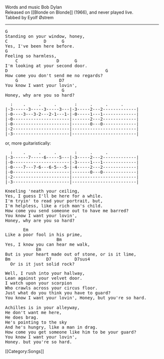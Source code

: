 Words and music Bob Dylan<br>
Released on [[Blonde on Blonde]] (1966), and never played live.<br>
Tabbed by Eyolf Østrem

----
<pre class="verse">
G
Standing on your window, honey,
C              D      G
Yes, I've been here before.
G
Feeling so harmless,
    C               D      G
I'm looking at your second door.
D                                      G
How come you don't send me no regards?
    G                D7
You know I want your lovin',
                      G
Honey, why are you so hard?
</pre>
<pre class="tab">
  :    .     .     .       :     .     .     .
|-3------3-----3-----3---|-3-----2---2-------------|
|-0----3---3-2---2-1---1-|-0-----1---1-------------|
|-0----------------------|-------2---2-------------|
|-0----------------------|-------0---0-------------|
|-2----------------------|-------------------------|
|-3----------------------|-------------------------|
</pre>

or, more guitaristically:

<pre class="tab">
  :    .     .     .       :     .     .
|-3------7-----6-----5---|-3-----2---2-------------|
|-0----------------------|-3-----1---1-------------|
|-0----7---7-6---6-5---5-|-4-----2---2-------------|
|-0----------------------|-------0---0-------------|
|-2----------------------|-------------------------|
|-3----------------------|-------------------------|
</pre>

<pre class="verse">
Kneeling 'neath your ceiling,
Yes, I guess I'll be here for a while.
I'm tryin' to read your portrait, but,
I'm helpless, like a rich man's child.
How come you send someone out to have me barred?
You know I want your lovin',
Honey, why are you so hard?
</pre>

<pre class="bridge">
       Em
Like a poor fool in his prime,
                    Bm
Yes, I know you can hear me walk,
            Em
But is your heart made out of stone, or is it lime,
Bm              D7         D7sus4
  Or is it just solid rock?
</pre>

<pre class="verse">
Well, I rush into your hallway,
Lean against your velvet door.
I watch upon your scorpion
Who crawls across your circus floor.
Just what do you think you have to guard?
You know I want your lovin', Honey, but you're so hard.

Achilles is in your alleyway,
He don't want me here,
He does brag.
He's pointing to the sky
And he's hungry, like a man in drag.
How come you get someone like him to be your guard?
You know I want your lovin',
Honey. but you're so hard.
</pre>

[[Category:Songs]]